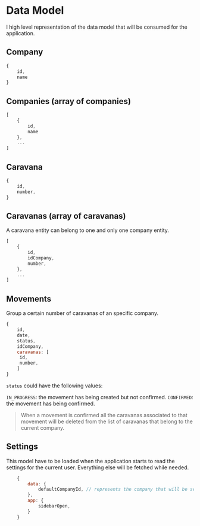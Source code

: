 # Data Model

I high level representation of the data model that will be consumed for the application.

## Company

```javascript
{
    id,
    name
}
```

## Companies (array of companies)

```javascript
[
    {
		id,
		name
	},
	...
]
```

## Caravana

```javascript
{
    id,
    number,
}
```

## Caravanas (array of caravanas)

A caravana entity can belong to one and only one company entity.

```javascript
[
    {
		id,
		idCompany,
		number,
	},
	...
]
```
## Movements

Group a certain number of caravanas of an specific company.

```javascript
{
    id,
    date,
    status,
    idCompany,
    caravanas: [
     id, 
     number,  
    ]
}
```

`status` could have the following values:

`IN_PROGRESS`: the movement has being created but not confirmed.
`CONFIRMED`: the movement has being confirmed.

> When a movement is confirmed all the caravanas associated to that movement will be deleted
from the list of caravanas that belong to the current company.

## Settings

This model have to be loaded when the application starts to read the settings for the current
user. Everything else will be fetched while needed.

```javascript
	{
		data: {
		    defaultCompanyId, // represents the company that will be set by default if apply.
		},
		app: {
		    sidebarOpen,
		}
	}
```
